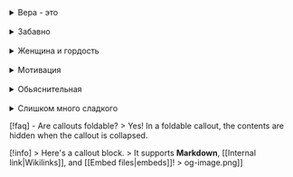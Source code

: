<details><summary>Вера - это</summary>
возможна как правило лишь при изменении мыслительных тенденций, являющихся следствием гормональных или даже органических изменений в ЦНС, могущих происходить или с возрастом, или вследствие болезней или иных прямых воздействий</details>
<br>

<details><summary>Забавно</summary>
Все люди делятся на две категории. Одни ищут, чего бы пожрать, другие — чего бы такого пожрать, до сих пор нежратого.  
<br>
Родственники - это ничем не связанные посторонние лица, которые по традиции иногда собираются пересчитаться и хорошо покушать по поводу изменения их количества.  
<br>
Всякая работа легка человеку, который не должен ее делать. Закон Холта
</details>
<br>

<details><summary>Женщина и гордость</summary>
Женщина не в состоянии переступить через свою гордость, чтобы проявить инициативу в период ухаживания, но не видит ничего зазорного в том, чтобы её инициатива хлестала через край, когда мужчина уже полностью ей принадлежит.
(Сергей Стиллавин)</details>
<br>

<details><summary>Мотивация</summary>
Жертвовать снов во имя чего бы то ни было - глупейшая затея.  
<br><br>
Успех — прожорливый зверёк. Сколько сил и часов ему не скорми - все будет мало.  
<br><br>
Польза планирования не в том чтобы переделать миллион дел, а в том чтобы не потерять себя.  
<br><br>
Самые успешные и счастливые люди всегда при деле, но никуда не спешат.  
<br><br>
Утро - это маленький уик-энд (если вставать в 6-7)  
<br><br>
Жизнь - это серия экспериментов.  
<br><br>
Покрастрнация - здоровая реакция мозга.  
<br><br>
Мотивация обычно возникает не до, а ао время действия.  
<br><br>
Разница между победителями и лузерами - в реакции на провал.  
<br><br>
Хочешь быть умным — научись разумно спрашивать, внимательно слушать, спокойно отвечать, и умолкать когда нечего больше сказать  
<br><br>
Никакое количество вины не сможет изменить прошлое, никакое количество тревоги не сможет изменить будущее»
</details>
<br>

<details><summary>Обьяснительная</summary>
Я опоздал на службу. Причины этого поступка весьма загадочны и коренятся главным образом в области иррационального, поэтому я не в силах дать случившемуся хоть сколько-нибудь приемлемого объяснения. Как человек тонкой душевной организации, не могу не чувствовать всю глубину моего падения, однако, та же причина впредь едва ли позволит мне даже помыслить о подобном рецидиве.</details>
<br>

<details><summary>Слишком много сладкого</summary>
Давненько не слыхивали мы откровений родителей. А давайте мы расскажем, как прививали ребёнку неприязнь к видеоиграм.
<p>В 3,5 года мы начали при нём много говорить о пользе видеоигр для развития быстроты реакции, мелкой моторики, пространственного воображения и прочих непонятных ему слов.
<p>В 4,5 года купили приставку и много игр, чтобы вырабатывать у ребёнка неприязнь к играм вообще, а не только к определённой. Сначала просто обязывали играть по 45 минут в день (ребёнок за такое время успевает сильно устать), потом — проходить уровни за определённое время, иначе — в угол. Время выбирали такое, чтобы с большой вероятностью он не успел.
<p>Сейчас ребёнку десять, и от игр его воротит не меньше, чем других детей от пианино. Своего мы добились.
</details>


[!faq] - Are callouts foldable? > Yes! In a foldable callout, the contents are hidden when the callout is collapsed.


 [!info] > Here's a callout block. > It supports **Markdown**, [[Internal link|Wikilinks]], and [[Embed files|embeds]]! > og-image.png]]
